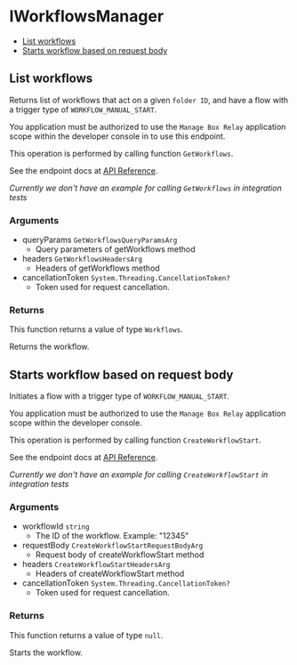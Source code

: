 # IWorkflowsManager


- [List workflows](#list-workflows)
- [Starts workflow based on request body](#starts-workflow-based-on-request-body)

## List workflows

Returns list of workflows that act on a given `folder ID`, and
have a flow with a trigger type of `WORKFLOW_MANUAL_START`.

You application must be authorized to use the `Manage Box Relay` application
scope within the developer console in to use this endpoint.

This operation is performed by calling function `GetWorkflows`.

See the endpoint docs at
[API Reference](https://developer.box.com/reference/get-workflows/).

*Currently we don't have an example for calling `GetWorkflows` in integration tests*

### Arguments

- queryParams `GetWorkflowsQueryParamsArg`
  - Query parameters of getWorkflows method
- headers `GetWorkflowsHeadersArg`
  - Headers of getWorkflows method
- cancellationToken `System.Threading.CancellationToken?`
  - Token used for request cancellation.


### Returns

This function returns a value of type `Workflows`.

Returns the workflow.


## Starts workflow based on request body

Initiates a flow with a trigger type of `WORKFLOW_MANUAL_START`.

You application must be authorized to use the `Manage Box Relay` application
scope within the developer console.

This operation is performed by calling function `CreateWorkflowStart`.

See the endpoint docs at
[API Reference](https://developer.box.com/reference/post-workflows-id-start/).

*Currently we don't have an example for calling `CreateWorkflowStart` in integration tests*

### Arguments

- workflowId `string`
  - The ID of the workflow. Example: "12345"
- requestBody `CreateWorkflowStartRequestBodyArg`
  - Request body of createWorkflowStart method
- headers `CreateWorkflowStartHeadersArg`
  - Headers of createWorkflowStart method
- cancellationToken `System.Threading.CancellationToken?`
  - Token used for request cancellation.


### Returns

This function returns a value of type `null`.

Starts the workflow.


